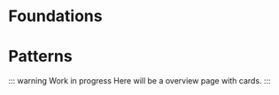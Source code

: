 # Foundations

<div class="topic-overview" style="margin: 1rem 0;">
  <TopicOverviewCard title="Accessibility" subtitle="Macing applications accessible" image-src="/images/accessibility-thumbnail.webp" href="/basics/accessibility" />
  <TopicOverviewCard title="Breakpoints & Grid" subtitle="Basics for responsiveness" image-src="/images/grid-thumbnail.webp" href="/basics/breakpoints-grid" />
  <TopicOverviewCard title="Colors" subtitle="Understanding the color system" image-src="/images/colors-thumbnail.webp" href="/basics/colors" />
  <TopicOverviewCard title="Component states" subtitle="Behavior and interactivity" image-src="/images/states-thumbnail.webp" href="/basics/states" />
  <TopicOverviewCard title="Density" subtitle="Compact and cozy layout variations" image-src="/images/density-thumbnail.webp" href="/basics/density" />
  <TopicOverviewCard title="Elevation" subtitle="Hierarchy on the z-achsis" image-src="/images/elevation-thumbnail.webp" href="/basics/elevation" />
  <TopicOverviewCard title="Iconography" subtitle="Icon guidelines" image-src="/images/iconography-thumbnail.webp" href="/basics/iconography" />
  <TopicOverviewCard title="Images" subtitle="Image guidelines" image-src="/images/images-thumbnail.webp" href="/basics/images" />
  <TopicOverviewCard title="Infographics" subtitle="Dealing with statistics" image-src="/images/infographics-thumbnail.webp" href="/basics/infographics" />
  <TopicOverviewCard title="Layout" subtitle="Structuring content" image-src="/images/layout-thumbnail.webp" href="/basics/layout" />
  <TopicOverviewCard title="Motion" subtitle="Transitions and animations" image-src="/images/motion-thumbnail.webp" href="/basics/motion" />
  <TopicOverviewCard title="Truncation" subtitle="Line break and truncation" image-src="/images/truncation-thumbnail.webp" href="/basics/truncation" />
  <TopicOverviewCard title="Typography" subtitle="Understanding the font system" image-src="/images/typography-thumbnail.webp" href="/basics/typography" />
  <TopicOverviewCard title="Units" subtitle="Basics for a consistent appearance" image-src="/images/units-thumbnail.webp" href="/basics/units" />
</div>

# Patterns

::: warning Work in progress
Here will be a overview page with cards.
:::
